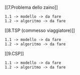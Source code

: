 [[7.Problema dello zaino]]
	
	1.1 -> modello -> da fare
	1.2 -> algoritmo -> da fare

[[8.TSP (commesso viaggiatore)]]
	
	1.1 -> modello -> da fare
	1.2 -> algoritmo -> da fare
	
[[9.CSP]]

	1.1 -> modello -> da fare
	1.2 -> algoritmo -> da fare